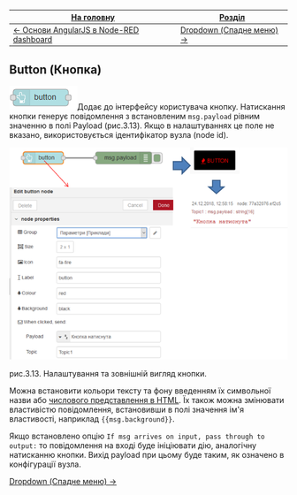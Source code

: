 | [На головну](../)                                        | [Розділ](README.md)                      |
| -------------------------------------------------------- | ---------------------------------------- |
| [<- Основи AngularJS в Node-RED dashboard](AngularJS.md) | [Dropdown (Спадне меню) ->](Dropdown.md) |

## Button (Кнопка)

![img](media/button.png)Додає до інтерфейсу користувача кнопку. Натискання кнопки генерує повідомлення з встановленим `msg.payload` рівним значенню в полі Payload (рис.3.13). Якщо в налаштуваннях це поле не вказано, використовується ідентифікатор вузла (node id). 

![img](media/3_13.png)

рис.3.13. Налаштування та зовнішній вигляд кнопки.

Можна встановити кольори тексту та фону введенням їх символьної назви або [числового представлення в HTML](https://htmlcolorcodes.com/). Їх також можна змінювати властивістю повідомлення, встановивши в полі значення ім'я властивості, наприклад `{{msg.background}}`. 

Якщо встановлено опцію `If msg arrives on input, pass through to output:` то повідомлення на вході буде ініціювати дію, аналогічну натисканню кнопки. Вихід payload при цьому буде таким, як означено в конфігурації вузла.

[Dropdown (Спадне меню) ->](Dropdown.md)